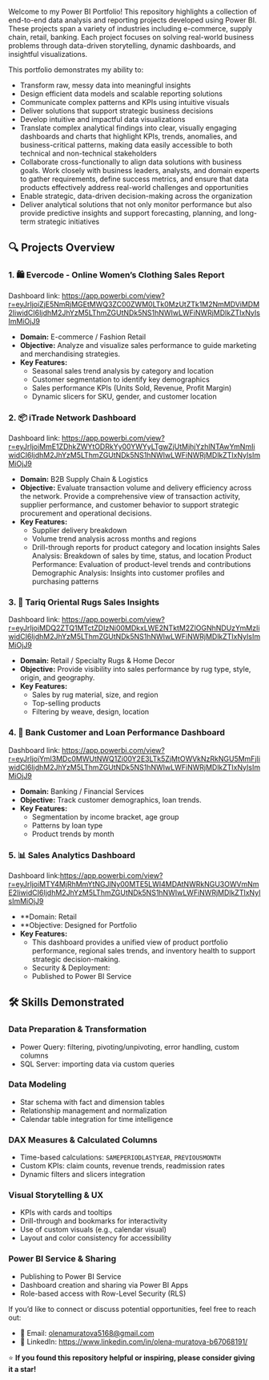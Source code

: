 Welcome to my Power BI Portfolio! This repository highlights a collection of end-to-end data analysis and reporting projects developed using Power BI. These projects span a variety of industries including e-commerce, supply chain, retail, banking. Each project focuses on solving real-world business problems through data-driven storytelling, dynamic dashboards, and insightful visualizations.

This portfolio demonstrates my ability to:
- Transform raw, messy data into meaningful insights
- Design efficient data models and scalable reporting solutions
- Communicate complex patterns and KPIs using intuitive visuals
- Deliver solutions that support strategic business decisions
- Develop intuitive and impactful data visualizations
- Translate complex analytical findings into clear, visually engaging dashboards and charts that highlight KPIs, trends, anomalies, and business-critical patterns, making data easily accessible to both technical and non-technical stakeholders
- Collaborate cross-functionally to align data solutions with business goals. Work closely with business leaders, analysts, and domain experts to gather requirements, define success metrics, and ensure that data products effectively address real-world challenges and opportunities
- Enable strategic, data-driven decision-making across the organization
- Deliver analytical solutions that not only monitor performance but also provide predictive insights and support forecasting, planning, and long-term strategic initiatives



## 🔍 Projects Overview

### 1. 🛍️ Evercode - Online Women’s Clothing Sales Report
Dashboard link: https://app.powerbi.com/view?r=eyJrIjoiZjE5NmRjMGEtMWQ3ZC00ZWM0LTk0MzUtZTk1M2NmMDViMDM2IiwidCI6IjdhM2JhYzM5LThmZGUtNDk5NS1hNWIwLWFiNWRjMDlkZTIxNyIsImMiOjJ9
- **Domain:** E-commerce / Fashion Retail
- **Objective:** Analyze and visualize sales performance to guide marketing and merchandising strategies.
- **Key Features:**
  - Seasonal sales trend analysis by category and location
  - Customer segmentation to identify key demographics
  - Sales performance KPIs (Units Sold, Revenue, Profit Margin)
  - Dynamic slicers for SKU, gender, and customer location


### 2. 📦 iTrade Network Dashboard
Dashboard link: https://app.powerbi.com/view?r=eyJrIjoiMmE1ZDhkZWYtODRkYy00YWYyLTgwZjUtMjhjYzhlNTAwYmNmIiwidCI6IjdhM2JhYzM5LThmZGUtNDk5NS1hNWIwLWFiNWRjMDlkZTIxNyIsImMiOjJ9
- **Domain:** B2B Supply Chain & Logistics
- **Objective:** Evaluate transaction volume and delivery efficiency across the network. Provide a comprehensive view of transaction activity, supplier performance, and customer behavior to support strategic procurement and operational decisions.
- **Key Features:**
  - Supplier delivery breakdown
  - Volume trend analysis across months and regions
  - Drill-through reports for product category and location insights
Sales Analysis: Breakdown of sales by time, status, and location
Product Performance: Evaluation of product-level trends and contributions
Demographic Analysis: Insights into customer profiles and purchasing patterns

### 3. 🧺 Tariq Oriental Rugs Sales Insights
Dashboard link: https://app.powerbi.com/view?r=eyJrIjoiMDQ2ZTQ1MTctZDIzNi00MDkxLWE2NTktM2ZlOGNhNDUzYmMzIiwidCI6IjdhM2JhYzM5LThmZGUtNDk5NS1hNWIwLWFiNWRjMDlkZTIxNyIsImMiOjJ9
- **Domain:** Retail / Specialty Rugs & Home Decor
- **Objective:** Provide visibility into sales performance by rug type, style, origin, and geography.
- **Key Features:**
  - Sales by rug material, size, and region
  - Top-selling products 
  - Filtering by weave, design,  location


### 4. 🏦 Bank Customer and Loan Performance Dashboard
Dashboard link: https://app.powerbi.com/view?r=eyJrIjoiYmI3MDc0MWUtNWQ1Zi00Y2E3LTk5ZjMtOWVkNzRkNGU5MmFjIiwidCI6IjdhM2JhYzM5LThmZGUtNDk5NS1hNWIwLWFiNWRjMDlkZTIxNyIsImMiOjJ9
- **Domain:** Banking / Financial Services
- **Objective:** Track customer demographics, loan trends.
- **Key Features:**
  - Segmentation by income bracket, age group
  - Patterns by loan type
  - Product trends by month

### 5. 📊 Sales Analytics Dashboard
Dashboard link:https://app.powerbi.com/view?r=eyJrIjoiMTY4MjRhMmYtNGJlNy00MTE5LWI4MDAtNWRkNGU3OWVmNmE2IiwidCI6IjdhM2JhYzM5LThmZGUtNDk5NS1hNWIwLWFiNWRjMDlkZTIxNyIsImMiOjJ9
- **Domain: Retail 
- **Objective: Designed for Portfolio
- **Key Features:** 
  - This dashboard provides a unified view of product portfolio performance, regional sales trends, and inventory health to support strategic decision-making.
  - Security & Deployment:
  - Published to Power BI Service

## 🛠️ Skills Demonstrated

### Data Preparation & Transformation
- Power Query: filtering, pivoting/unpivoting, error handling, custom columns
- SQL Server: importing data via custom queries

### Data Modeling
- Star schema with fact and dimension tables
- Relationship management and normalization
- Calendar table integration for time intelligence

### DAX Measures & Calculated Columns
- Time-based calculations: `SAMEPERIODLASTYEAR`, `PREVIOUSMONTH`
- Custom KPIs: claim counts, revenue trends, readmission rates
- Dynamic filters and slicers integration

### Visual Storytelling & UX
- KPIs with cards and tooltips
- Drill-through and bookmarks for interactivity
- Use of custom visuals (e.g., calendar visual)
- Layout and color consistency for accessibility
  
### Power BI Service & Sharing
- Publishing to Power BI Service
- Dashboard creation and sharing via Power BI Apps
- Role-based access with Row-Level Security (RLS)

If you’d like to connect or discuss potential opportunities, feel free to reach out:

- 📧 Email: olenamuratova5168@gmail.com
- 💼 LinkedIn: https://www.linkedin.com/in/olena-muratova-b67068191/
  
⭐ **If you found this repository helpful or inspiring, please consider giving it a star!**
